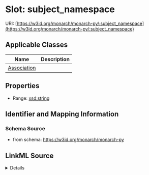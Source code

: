 # Slot: subject_namespace

URI: [https://w3id.org/monarch/monarch-py/:subject_namespace](https://w3id.org/monarch/monarch-py/:subject_namespace)



<!-- no inheritance hierarchy -->




## Applicable Classes

| Name | Description |
| --- | --- |
[Association](Association.md) | 






## Properties

* Range: [xsd:string](xsd:string)







## Identifier and Mapping Information







### Schema Source


* from schema: https://w3id.org/monarch/monarch-py




## LinkML Source

<details>
```yaml
name: subject_namespace
from_schema: https://w3id.org/monarch/monarch-py
rank: 1000
alias: subject_namespace
domain_of:
- Association
range: string

```
</details>